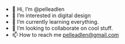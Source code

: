 - 👋 Hi, I’m @pelleadlen
- 👀 I’m interested in digital design
- 🌱 I’m currently learning everything.
- 💞️ I’m looking to collaborate on cool stuff.
- 📫 How to reach me pelleadlen@gmail.com

<!---
pelleadlen/pelleadlen is a ✨ special ✨ repository because its `README.md` (this file) appears on your GitHub profile.
You can click the Preview link to take a look at your changes.
--->

